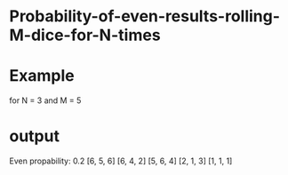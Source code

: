 # Probability-of-even-results-rolling-M-dice-for-N-times
# Example
for N = 3 and M = 5
# output
Even propability: 0.2
[6, 5, 6]
[6, 4, 2]
[5, 6, 4]
[2, 1, 3]
[1, 1, 1]
